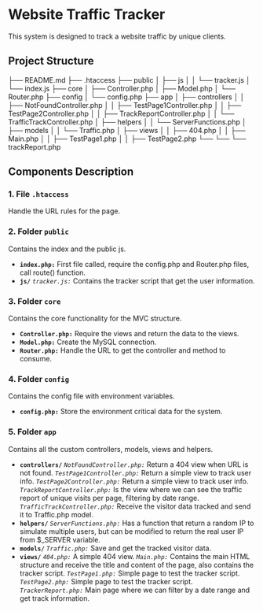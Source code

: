 # Website Traffic Tracker

This system is designed to track a website traffic by unique clients.

## Project Structure
├── README.md
├── .htaccess
├── public
│   ├── js
│   │   └── tracker.js
│   └── index.js
├── core
│   ├── Controller.php
│   ├── Model.php
│   └── Router.php
├── config
│   └── config.php
├── app
│   ├── controllers
│   │   ├── NotFoundController.php
│   │   ├── TestPage1Controller.php
│   │   ├── TestPage2Controller.php
│   │   ├── TrackReportController.php
│   │   └── TrafficTrackController.php
│   ├── helpers
│   │   └── ServerFunctions.php
│   ├── models
│   │   └── Traffic.php
│   ├── views
│   │   ├── 404.php
│   │   ├── Main.php
│   │   ├── TestPage1.php
│   │   ├── TestPage2.php
└── └── └── trackReport.php

## Components Description

### 1. **File `.htaccess`**
   Handle the URL rules for the page.
### 2. **Folder `public`**
   Contains the index and the public js.
   - **`index.php:`** First file called, require the config.php and Router.php files, call route() function.
   - **`js/`**
     *`tracker.js:`* Contains the tracker script that get the user information.
### 3. **Folder `core`**
   Contains the core functionality for the MVC structure.
   - **`Controller.php:`** Require the views and return the data to the views.
   - **`Model.php:`** Create the MySQL connection.
   - **`Router.php:`** Handle the URL to get the controller and method to consume.
### 4. **Folder `config`**
   Contains the config file with environment variables.
   - **`config.php:`** Store the environment critical data for the system.
### 5. **Folder `app`**
   Contains all the custom controllers, models, views and helpers.
   - **`controllers/`**
     *`NotFoundController.php:`* Return a 404 view when URL is not found.
     *`TestPage1Controller.php:`* Return a simple view to track user info.
     *`TestPage2Controller.php:`* Return a simple view to track user info.
     *`TrackReportController.php:`* Is the view where we can see the traffic report of unique visits per page, filtering by date range.
     *`TrafficTrackController.php:`* Receive the visitor data tracked and send it to Traffic.php model.
   - **`helpers/`**
     *`ServerFunctions.php:`* Has a function that return a random IP to simulate multiple users, but can be modified to return the real user IP from $_SERVER variable.
   - **`models/`**
     *`Traffic.php:`* Save and get the tracked visitor data.
   - **`views/`**
     *`404.php:`* A simple 404 view.
     *`Main.php:`* Contains the main HTML structure and receive the title and content of the page, also contains the tracker script.
     *`TestPage1.php:`* Simple page to test the tracker script.
     *`TestPage2.php:`* Simple page to test the tracker script.
     *`TrackerReport.php:`* Main page where we can filter by a date range and get track information.
